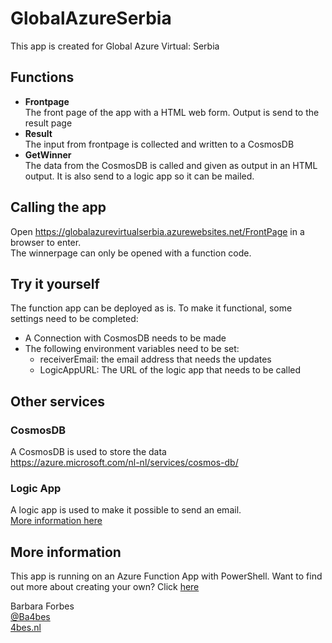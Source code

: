 # GlobalAzureSerbia

This app is created for Global Azure Virtual: Serbia

## Functions

- **Frontpage**  
  The front page of the app with a HTML web form. Output is send to the result page
- **Result**  
  The input from frontpage is collected and written to a CosmosDB
- **GetWinner**  
  The data from the CosmosDB is called and given as output in an HTML output.
  It is also send to a logic app so it can be mailed.

## Calling the app

Open <https://globalazurevirtualserbia.azurewebsites.net/FrontPage> in a browser to enter.  
The winnerpage can only be opened with a function code.

## Try it yourself

The function app can be deployed as is. To make it functional, some settings need to be completed:

- A Connection with CosmosDB needs to be made
- The following environment variables need to be set:
  - receiverEmail: the email address that needs the updates
  - LogicAppURL: The URL of the logic app that needs to be called

## Other services

### CosmosDB

A CosmosDB is used to store the data  
<https://azure.microsoft.com/nl-nl/services/cosmos-db/>

### Logic App

A logic app is used to make it possible to send an email.  
[More information here](https://4bes.nl/2020/01/05/send-email-from-powershell-with-a-logic-app/)

## More information

 This app is running on an Azure Function App with PowerShell. Want to find out more about creating your own? Click [here]('https://4bes.nl/Serverless')

Barbara Forbes  
[@Ba4bes](https://www.twitter.com/ba4bes)  
[4bes.nl](https://4bes.nl)
